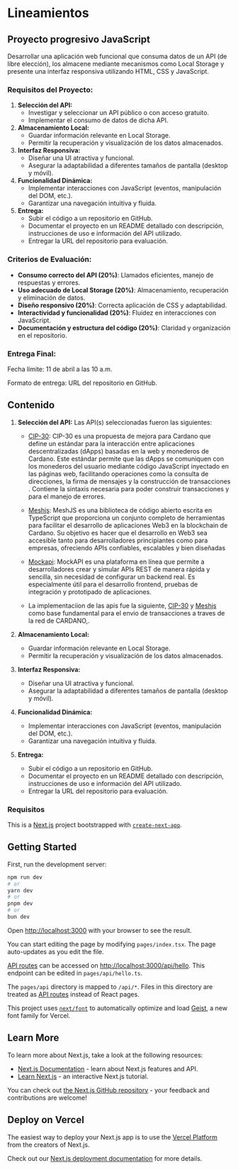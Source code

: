 
# Lineamientos

## Proyecto progresivo JavaScript

Desarrollar una aplicación web funcional que consuma datos de un API (de libre elección), los almacene mediante mecanismos como Local Storage y presente una interfaz responsiva utilizando HTML, CSS y JavaScript.

### **Requisitos del Proyecto:**

1. **Selección del API:**
    - Investigar y seleccionar un API público o con acceso gratuito.
    - Implementar el consumo de datos de dicha API.
2. **Almacenamiento Local:**
    - Guardar información relevante en Local Storage.
    - Permitir la recuperación y visualización de los datos almacenados.
3. **Interfaz Responsiva:**
    - Diseñar una UI atractiva y funcional.
    - Asegurar la adaptabilidad a diferentes tamaños de pantalla (desktop y móvil).
4. **Funcionalidad Dinámica:**
    - Implementar interacciones con JavaScript (eventos, manipulación del DOM, etc.).
    - Garantizar una navegación intuitiva y fluida.
5. **Entrega:**
    - Subir el código a un repositorio en GitHub.
    - Documentar el proyecto en un README detallado con descripción, instrucciones de uso e información del API utilizado.
    - Entregar la URL del repositorio para evaluación.

### **Criterios de Evaluación:**

- **Consumo correcto del API (20%)**: Llamados eficientes, manejo de respuestas y errores.
- **Uso adecuado de Local Storage (20%)**: Almacenamiento, recuperación y eliminación de datos.
- **Diseño responsivo (20%)**: Correcta aplicación de CSS y adaptabilidad.
- **Interactividad y funcionalidad (20%)**: Fluidez en interacciones con JavaScript.
- **Documentación y estructura del código (20%)**: Claridad y organización en el repositorio.

### **Entrega Final:**

Fecha límite: 11 de abril a las 10 a.m.

Formato de entrega: URL del repositorio en GitHub.

## Contenido


1. **Selección del API:**
    Las API(s) seleccionadas fueron las siguientes:

    - [CIP-30](https://cips.cardano.org/cip/CIP-30): CIP-30 es una propuesta de mejora para Cardano que define un estándar para la interacción entre aplicaciones descentralizadas (dApps) basadas en la web y monederos de Cardano. Este estándar permite que las dApps se comuniquen con los monederos del usuario mediante código JavaScript inyectado en las páginas web, facilitando operaciones como la consulta de direcciones, la firma de mensajes y la construcción de transacciones . Contiene la sintaxis necesaria para poder construir transacciones y para el manejo de errores.

    - [Meshjs](https://meshjs.dev/): ​MeshJS es una biblioteca de código abierto escrita en TypeScript que proporciona un conjunto completo de herramientas para facilitar el desarrollo de aplicaciones Web3 en la blockchain de Cardano. Su objetivo es hacer que el desarrollo en Web3 sea accesible tanto para desarrolladores principiantes como para empresas, ofreciendo APIs confiables, escalables y bien diseñadas

    - [Mockapi](https://mockapi.io/): MockAPI es una plataforma en línea que permite a desarrolladores crear y simular APIs REST de manera rápida y sencilla, sin necesidad de configurar un backend real. Es especialmente útil para el desarrollo frontend, pruebas de integración y prototipado de aplicaciones.

    - La implementaciion de las apis fue la siguiente, [CIP-30](https://cips.cardano.org/cip/CIP-30) y [Meshjs](https://meshjs.dev/) como base fundamental para el envio de transacciones a traves de la red de CARDANO,.
2. **Almacenamiento Local:**
    - Guardar información relevante en Local Storage.
    - Permitir la recuperación y visualización de los datos almacenados.
3. **Interfaz Responsiva:**
    - Diseñar una UI atractiva y funcional.
    - Asegurar la adaptabilidad a diferentes tamaños de pantalla (desktop y móvil).
4. **Funcionalidad Dinámica:**
    - Implementar interacciones con JavaScript (eventos, manipulación del DOM, etc.).
    - Garantizar una navegación intuitiva y fluida.
5. **Entrega:**
    - Subir el código a un repositorio en GitHub.
    - Documentar el proyecto en un README detallado con descripción, instrucciones de uso e información del API utilizado.
    - Entregar la URL del repositorio para evaluación.






### Requisitos













This is a [Next.js](https://nextjs.org) project bootstrapped with [`create-next-app`](https://nextjs.org/docs/pages/api-reference/create-next-app).

## Getting Started

First, run the development server:

```bash
npm run dev
# or
yarn dev
# or
pnpm dev
# or
bun dev
```

Open [http://localhost:3000](http://localhost:3000) with your browser to see the result.

You can start editing the page by modifying `pages/index.tsx`. The page auto-updates as you edit the file.

[API routes](https://nextjs.org/docs/pages/building-your-application/routing/api-routes) can be accessed on [http://localhost:3000/api/hello](http://localhost:3000/api/hello). This endpoint can be edited in `pages/api/hello.ts`.

The `pages/api` directory is mapped to `/api/*`. Files in this directory are treated as [API routes](https://nextjs.org/docs/pages/building-your-application/routing/api-routes) instead of React pages.

This project uses [`next/font`](https://nextjs.org/docs/pages/building-your-application/optimizing/fonts) to automatically optimize and load [Geist](https://vercel.com/font), a new font family for Vercel.

## Learn More

To learn more about Next.js, take a look at the following resources:

- [Next.js Documentation](https://nextjs.org/docs) - learn about Next.js features and API.
- [Learn Next.js](https://nextjs.org/learn-pages-router) - an interactive Next.js tutorial.

You can check out [the Next.js GitHub repository](https://github.com/vercel/next.js) - your feedback and contributions are welcome!

## Deploy on Vercel

The easiest way to deploy your Next.js app is to use the [Vercel Platform](https://vercel.com/new?utm_medium=default-template&filter=next.js&utm_source=create-next-app&utm_campaign=create-next-app-readme) from the creators of Next.js.

Check out our [Next.js deployment documentation](https://nextjs.org/docs/pages/building-your-application/deploying) for more details.
